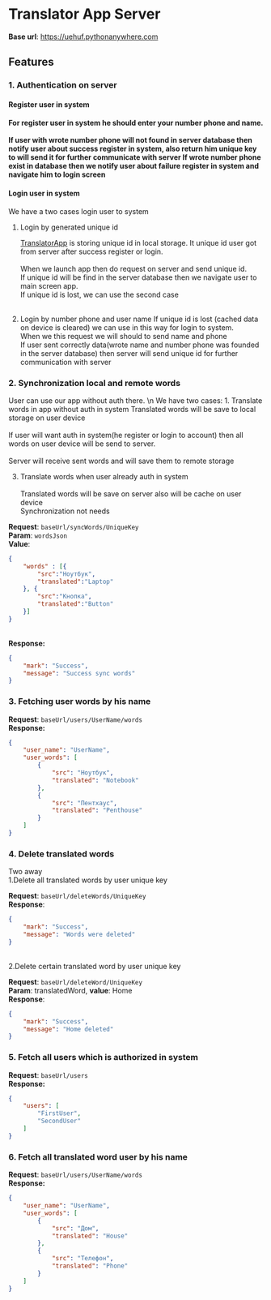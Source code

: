 
<h1>Translator App Server</h1>

**Base url**: https://uehuf.pythonanywhere.com

<h2>Features</h2>

<h3>1. Authentication on server</h3>

<h4>Register user in system<h4/>

For register user in system he should enter your number phone and name.
<br/><br/>If user with wrote number phone will not found in server database then notify user about success register in system, also return him unique key to will send it for further communicate with server
If wrote number phone exist in database then we notify user about failure register in system and navigate him to login screen

<h4>Login user in system</h4>

We have a two cases login user to system

1. Login by generated unique id

    [TranslatorApp](https://github.com/KostyaGig/TranslatorApp) is storing unique id in local storage. It unique id user got from server after success register or login. 
    <br/><br/>When we launch app then do request on server and send unique id.<br/> If unique id will be find in the server database then we navigate  user to main screen app. <br/>If unique id is lost, we can use the second case<br/><br/>
2. Login by number phone and user name
    If unique id is lost (cached data on device is cleared) we can use in this way for login to system.
    <br/>When we this request we will should to send name and phone
    <br/>If user sent correctly data(wrote name and number phone was founded in the server database) then server will send unique id for further communication with server
    
<h3>2. Synchronization local and remote words</h2>
User can use our app without auth there.
\n We have two cases:
1. Translate words in app without auth in system
    Translated words will be save to local storage on user device
    <br><br>If user will want auth in system(he register or login to account)
    then all words on user device will be send to server.
    <br><br>Server will receive sent words and will save them to remote storage
    

3. Translate words when user already auth in system
    <br><br>Translated words will be save on server also will be cache on user device
    <br>Synchronization not needs

**Request**: ```baseUrl/syncWords/UniqueKey```
<br>**Param**: ```wordsJson```
<br>**Value**:
```json
{
    "words" : [{
        "src":"Ноутбук",
        "translated":"Laptop"
    }, {
        "src":"Кнопка", 
        "translated":"Button"
    }]
}
```
<br>**Response:**
```json
{
    "mark": "Success",
    "message": "Success sync words"
}
```


<h3>3. Fetching user words by his name</h3>

**Request**: ```baseUrl/users/UserName/words```
<br>**Response:**

```json
{
    "user_name": "UserName",
    "user_words": [
        {
            "src": "Ноутбук",
            "translated": "Notebook"
        },
        {
            "src": "Пентхаус",
            "translated": "Penthouse"
        }
    ]
}
```

<h3>4. Delete translated words</h3>
    Two away
<br>1.Delete all translated words by user unique key

**Request**: ```baseUrl/deleteWords/UniqueKey```
<br>**Response**:
``` json
{
    "mark": "Success",
    "message": "Words were deleted"
}
```

<br>2.Delete certain translated word by user unique key

**Request**: ```baseUrl/deleteWord/UniqueKey```
<br>**Param**: translatedWord, **value**: Home
<br>**Response**:
``` json
{
    "mark": "Success",
    "message": "Home deleted"
}
```

<h3>5. Fetch all users which is authorized in system</h3>

**Request**: ```baseUrl/users```
<br>**Response:**
```json
{
    "users": [
        "FirstUser",
        "SecondUser"
    ]
}
```

<h3>6. Fetch all translated word user by his name</h3>


**Request**: ```baseUrl/users/UserName/words```
<br>**Response:**
```json
{
    "user_name": "UserName",
    "user_words": [
        {
            "src": "Дом",
            "translated": "House"
        },
        {
            "src": "Телефон",
            "translated": "Phone"
        }
    ]
}
```
